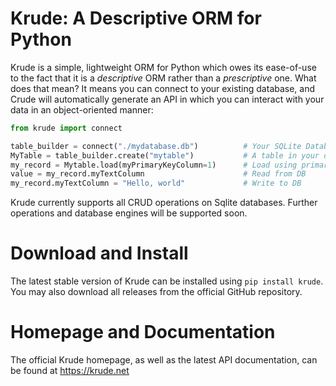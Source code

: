 # Krude: A Descriptive ORM for Python
Krude is a simple, lightweight ORM for Python which owes its ease-of-use to the
fact that it is a _descriptive_ ORM rather than a _prescriptive_ one. What does
that mean? It means you can connect to your existing database, and Crude will
automatically generate an API in which you can interact with your data in an
object-oriented manner:

```python
from krude import connect

table_builder = connect("./mydatabase.db")          # Your SQLite Database
MyTable = table_builder.create("mytable")           # A table in your database
my_record = Mytable.load(myPrimaryKeyColumn=1)      # Load using primary key(s)  
value = my_record.myTextColumn                      # Read from DB
my_record.myTextColumn = "Hello, world"             # Write to DB
```

Krude currently supports all CRUD operations on Sqlite databases. Further
operations and database engines will be supported soon.

# Download and Install
The latest stable version of Krude can be installed using `pip install krude`.
You may also download all releases from the official GitHub repository.

# Homepage and Documentation
The official Krude homepage, as well as the latest API documentation, can be
found at https://krude.net